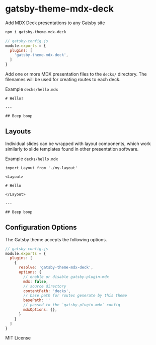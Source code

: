 # gatsby-theme-mdx-deck

Add MDX Deck presentations to any Gatsby site

```sh
npm i gatsby-theme-mdx-deck
```

```js
// gatsby-config.js
module.exports = {
  plugins: [
    'gatsby-theme-mdx-deck',
  ]
}
```

Add one or more MDX presentation files to the `decks/` directory.
The filenames will be used for creating routes to each deck.

Example `decks/hello.mdx`

```mdx
# Hello!

---

## Beep boop
```

## Layouts

Individual slides can be wrapped with layout components,
which work similarly to slide templates found in other presentation software.

Example `decks/hello.mdx`

```mdx
import Layout from './my-layout'

<Layout>

# Hello

</Layout>

---

## Beep boop
```

## Configuration Options

The Gatsby theme accepts the following options.

```js
// gatsby-config.js
module.exports = {
  plugins: [
    {
      resolve: 'gatsby-theme-mdx-deck',
      options: {
        // enable or disable gatsby-plugin-mdx
        mdx: false,
        // source directory
        contentPath: 'decks',
        // base path for routes generate by this theme
        basePath: ''
        // passed to the `gatsby-plugin-mdx` config
        mdxOptions: {},
      }
    }
  ]
}
```

MIT License
